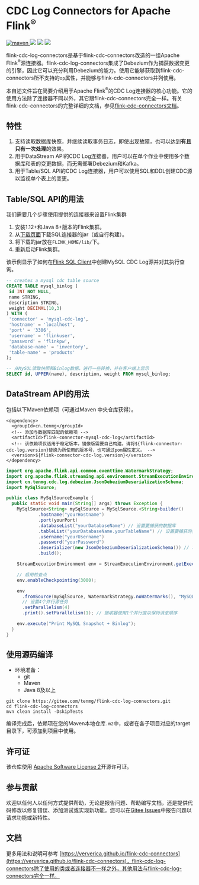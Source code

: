 # CDC Log Connectors for Apache Flink<sup>®</sup>

<p align="left">
    <a href="https://mvnrepository.com/artifact/cn.tenmg/flink-cdc-log-connectors">
        <img alt="maven" src="https://img.shields.io/maven-central/v/cn.tenmg/flink-cdc-log-connectors.svg?style=flat-square">
    </a>
    <a target="_blank" href="LICENSE"><img src="https://img.shields.io/:license-Apache%202.0-blue.svg"></a>
    <a target="_blank" href="https://jq.qq.com/?_wv=1027&k=wOOIp0CR"><img src="https://img.shields.io/badge/QQ群-531812227-blue"></a>
    <a target="_blank" href='https://gitee.com/tenmg/flink-cdc-log-connectors'>
        <img src="https://gitee.com/tenmg/flink-cdc-log-connectors/badge/star.svg?theme=white" />
    </a>
</p>

flink-cdc-log-connectors是基于flink-cdc-connectors改造的一组Apache Flink<sup>®</sup>源连接器。flink-cdc-log-connectors集成了Debezium作为捕获数据变更的引擎，因此它可以充分利用Debezium的能力。使用它能够获取到flink-cdc-connectors所不支持的`op`属性，并能够与flink-cdc-connectors并列使用。

本自述文件旨在简要介绍用于Apache Flink<sup>®</sup>的CDC Log连接器的核心功能。它的使用方法除了连接器不同以外，其它跟flink-cdc-connectors完全一样。有关flink-cdc-connectors的完整详细的文档，参见[flink-cdc-connectors文档](https://ververica.github.io/flink-cdc-connectors/master/)。

## 特性

1. 支持读取数据库快照，并继续读取事务日志，即使出现故障，也可以达到**有且只有一次处理**的效果。
2. 用于DataStream API的CDC Log连接器，用户可以在单个作业中使用多个数据库和表的变更数据，而无需部署Debezium和Kafka。
3. 用于Table/SQL API的CDC Log连接器，用户可以使用SQL和DDL创建CDC源以监视单个表上的变更。

## Table/SQL API的用法

我们需要几个步骤使用提供的连接器来设置Flink集群

1. 安装1.12+和Java 8+版本的Flink集群。
2. 从[下载页面](https://mvnrepository.com/artifact/cn.tenmg)下载SQL连接器的jar（或自行构建）。
3. 将下载的jar放在`FLINK_HOME/lib/`下。
4. 重新启动Flink集群。

该示例显示了如何在[Flink SQL Client](https://ci.apache.org/projects/flink/flink-docs-release-1.13/dev/table/sqlClient.html)中创建MySQL CDC Log源并对其执行查询。

```sql
-- creates a mysql cdc table source
CREATE TABLE mysql_binlog (
 id INT NOT NULL,
 name STRING,
 description STRING,
 weight DECIMAL(10,3)
) WITH (
 'connector' = 'mysql-cdc-log',
 'hostname' = 'localhost',
 'port' = '3306',
 'username' = 'flinkuser',
 'password' = 'flinkpw',
 'database-name' = 'inventory',
 'table-name' = 'products'
);

-- 从MySQL读取快照和Binlog数据，进行一些转换，并在客户端上显示
SELECT id, UPPER(name), description, weight FROM mysql_binlog;
```

## DataStream API的用法

包括以下Maven依赖项（可通过Maven 中央仓库获得）。

```
<dependency>
  <groupId>cn.tenmg</groupId>
  <!-- 添加与数据库匹配的依赖项 -->
  <artifactId>flink-connector-mysql-cdc-log</artifactId>
  <!-- 该依赖项仅适用于稳定版本，镜像版需要自己构建。请将${flink-connector-cdc-log.version}替换为所使用的版本号，也可通过pom属性定义。 -->
  <version>${flink-connector-cdc-log.version}</version>
</dependency>
```

```java
import org.apache.flink.api.common.eventtime.WatermarkStrategy;
import org.apache.flink.streaming.api.environment.StreamExecutionEnvironment;
import cn.tenmg.cdc.log.debezium.JsonDebeziumDeserializationSchema;
import MySqlSource;

public class MySqlSourceExample {
  public static void main(String[] args) throws Exception {
    MySqlSource<String> mySqlSource = MySqlSource.<String>builder()
            .hostname("yourHostname")
            .port(yourPort)
            .databaseList("yourDatabaseName") // 设置要捕获的数据库
            .tableList("yourDatabaseName.yourTableName") // 设置要捕获的表名
            .username("yourUsername")
            .password("yourPassword")
            .deserializer(new JsonDebeziumDeserializationSchema()) // 将SourceRecord转换为JSON字符串
            .build();

    StreamExecutionEnvironment env = StreamExecutionEnvironment.getExecutionEnvironment();

    // 启用检查点
    env.enableCheckpointing(3000);

    env
      .fromSource(mySqlSource, WatermarkStrategy.noWatermarks(), "MySQL Source")
      // 设置4个并行源任务
      .setParallelism(4)
      .print().setParallelism(1); // 接收器使用1个并行度以保持消息顺序

    env.execute("Print MySQL Snapshot + Binlog");
  }
}
```

## 使用源码编译

- 环境准备：
    - git
    - Maven
    - Java 8及以上

```
git clone https://gitee.com/tenmg/flink-cdc-log-connectors.git
cd flink-cdc-log-connectors
mvn clean install -DskipTests
```

编译完成后，依赖项在您的Maven本地仓库`.m2`中，或者在各子项目对应的target目录下，可添加到项目中使用。

## 许可证

该仓库使用 [Apache Software License 2](https://github.com/ververica/flink-cdc-connectors/blob/master/LICENSE)开源许可证。

## 参与贡献

欢迎以任何人以任何方式提供帮助，无论是报告问题、帮助编写文档，还是提供代码修改以修复错误、添加测试或实现新功能。您可以在[Gitee Issues](https://gitee.com/tenmg/flink-cdc-log-connectors/issues)中报告问题以请求功能或新特性。

## 文档

更多用法和说明可参考 [https://ververica.github.io/flink-cdc-connectors](https://ververica.github.io/flink-cdc-connectors)，flink-cdc-log-connectors除了使用的类或者连接器不一样之外，其他用法与flink-cdc-log-connectors完全一样。

